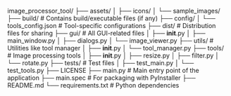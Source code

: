  
image_processor_tool/
├── assets/
│   ├── icons/
│   └── sample_images/
├── build/                # Contains build/executable files (if any)
├── config/
│   └── tools_config.json # Tool-specific configurations
├── dist/                 # Distribution files for sharing
├── gui/                  # All GUI-related files
│   ├── __init__.py
│   ├── main_window.py
│   ├── dialogs.py
│   └── image_viewer.py
├── utils/                # Utilities like tool manager
│   ├── __init__.py
│   └── tool_manager.py
├── tools/                # Image processing tools
│   ├── __init__.py
│   ├── resize.py
│   ├── filter.py
│   └── rotate.py
├── tests/                # Test files
│   ├── test_main.py
│   └── test_tools.py
├── LICENSE
├── main.py               # Main entry point of the application
├── main.spec             # For packaging with PyInstaller
├── README.md
└── requirements.txt      # Python dependencies
